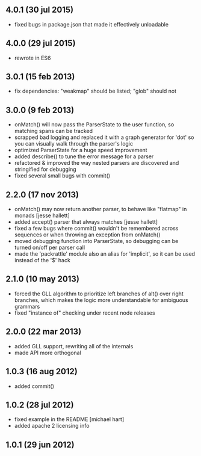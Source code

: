 ## 4.0.1  (30 jul 2015)

- fixed bugs in package.json that made it effectively unloadable

## 4.0.0  (29 jul 2015)

- rewrote in ES6

## 3.0.1  (15 feb 2013)

- fix dependencies: "weakmap" should be listed; "glob" should not

## 3.0.0  (9 feb 2013)

- onMatch() will now pass the ParserState to the user function, so matching spans can be tracked
- scrapped bad logging and replaced it with a graph generator for 'dot' so you can visually walk through the parser's logic
- optimized ParserState for a huge speed improvement
- added describe() to tune the error message for a parser
- refactored & improved the way nested parsers are discovered and stringified for debugging
- fixed several small bugs with commit()

## 2.2.0  (17 nov 2013)

- onMatch() may now return another parser, to behave like "flatmap" in monads [jesse hallett]
- added accept() parser that always matches [jesse hallett]
- fixed a few bugs where commit() wouldn't be remembered across sequences or when throwing an exception from onMatch()
- moved debugging function into ParserState, so debugging can be turned on/off per parser call
- made the 'packrattle' module also an alias for 'implicit', so it can be used instead of the '$' hack

## 2.1.0  (10 may 2013)

- forced the GLL algorithm to prioritize left branches of alt() over right branches, which makes the logic more understandable for ambiguous grammars
- fixed "instance of" checking under recent node releases

## 2.0.0  (22 mar 2013)

- added GLL support, rewriting all of the internals
- made API more orthogonal

## 1.0.3  (16 aug 2012)

- added commit()

## 1.0.2  (28 jul 2012)

- fixed example in the README [michael hart]
- added apache 2 licensing info

## 1.0.1  (29 jun 2012)
